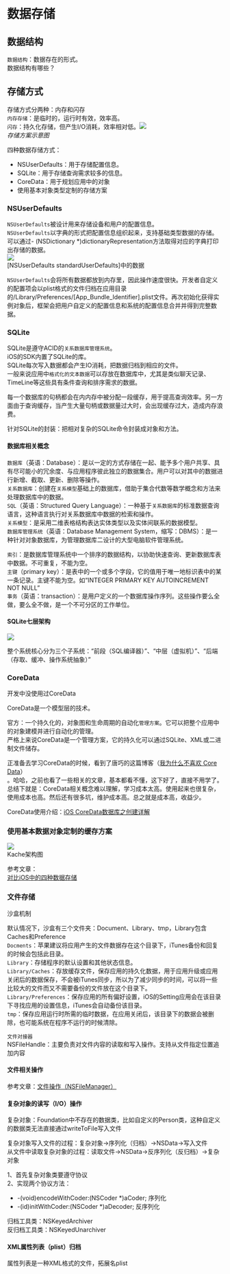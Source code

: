 # 数据存储

## 数据结构

`数据结构`：数据存在的形式。  
数据结构有哪些？

## 存储方式

存储方式分两种：内存和闪存  
`内存存储`：是临时的，运行时有效，效率高。  
`闪存`：持久化存储，但产生I/O消耗，效率相对低。![](blob:file:///f2ff2043-6f2d-400d-b4a1-3d1f2eb2dda9)  
_存储方案示意图_

四种数据存储方式：

* NSUserDefaults：用于存储配置信息。
* SQLite：用于存储查询需求较多的信息。
* CoreData：用于规划应用中的对象
* 使用基本对象类型定制的存储方案

### NSUserDefaults

`NSUserDefaults`被设计用来存储设备和用户的配置信息。  
`NSUserDefaults`以字典的形式把配置信息组织起来，支持基础类型数据的存储。可以通过- \(NSDictionary \*\)dictionaryRepresentation方法取得对应的字典打印出存储的数据。  
![](blob:file:///a109c268-4c95-497d-8a6e-06e08864ff78)  
\[NSUserDefaults standardUserDefaults\]中的数据

`NSUserDefaults`会将所有数据都放到内存里，因此操作速度很快。开发者自定义的配置项会以plist格式的文件归档在应用目录的/Library/Preferences/\[App\_Bundle\_Identifier\].plist文件。再次初始化获得实例对象后，框架会把用户自定义的配置信息和系统的配置信息合并并得到完整数据。

### SQLite

SQLite是遵守ACID的`关系数据库管理系统`。  
iOS的SDK内置了SQLite的库。  
SQLite每次写入数据都会产生IO消耗，把数据归档到相应的文件。  
一般来说应用中`格式化的文本数据`可以存放在数据库中，尤其是类似聊天记录、TimeLine等这些具有条件查询和排序需求的数据。

每一个数据库的句柄都会在内内存中被分配一段缓存，用于提高查询效率。另一方面由于查询缓存，当产生大量句柄或数据量过大时，会出现缓存过大，造成内存浪费。

针对SQLite的封装：把相对复杂的SQLite命令封装成对象和方法。

#### 数据库相关概念

`数据库`（英语：Database）：是以一定的方式存储在一起、能予多个用户共享、具有尽可能小的冗余度、与应用程序彼此独立的数据集合。用户可以对其中的数据进行新增、截取、更新、删除等操作。  
`关系数据库`：创建在`关系模型`基础上的数据库，借助于集合代数等数学概念和方法来处理数据库中的数据。  
`SQL`（英语：Structured Query Language）：一种基于`关系数据库`的标准数据查询语言，这种语言执行对关系数据库中数据的检索和操作。  
`关系模型`：是采用二维表格结构表达实体类型以及实体间联系的数据模型。  
`数据库管理系统`（英语：Database Management System，缩写：DBMS）：是一种针对对象数据库，为管理数据库二设计的大型电脑软件管理系统。

`索引`：是数据库管理系统中一个排序的数据结构，以协助快速查询、更新数据库表中数据。不可重复，不能为空。  
`主键`（primary key）：是表中的一个或多个字段，它的值用于唯一地标识表中的某一条记录。主键不能为空。如“INTEGER PRIMARY KEY AUTOINCREMENT NOT NULL”  
`事务`（英语：transaction）：是用户定义的一个数据库操作序列。这些操作要么全做，要么全不做，是一个不可分区的工作单位。

#### SQLite七层架构

![](blob:file:///39216c95-8e25-4b1d-9f25-5972ee3c1470)

整个系统核心分为三个子系统：“前段（SQL编译器）”、“中层（虚拟机）”、“后端（存取、缓冲、操作系统抽象）”

### CoreData

开发中没使用过CoreData

CoreData是一个模型层的技术。

官方：一个持久化的，对象图和生命周期的自动化`管理方案`。它可以把整个应用中的对象建模并进行自动化的管理。  
严格上来说CoreData是一个管理方案，它的持久化可以通过SQLite、XML或二进制文件储存。

正准备去学习CoreData的时候，看到了唐巧的这篇博客（[我为什么不喜欢 Core Data](http://blog.devtang.com/2016/08/04/i-do-not-like-core-data/)）  
。哈哈，之前也看了一些相关的文章，基本都看不懂，这下好了，直接不用学了。  
总结下就是：CoreData相关概念难以理解，学习成本太高。使用起来也很复杂，使用成本也高。然后还有很多坑，维护成本高。总之就是成本高，收益少。

CoreData使用介绍：[iOS CoreData数据库之创建详解](https://www.jianshu.com/p/880dd63c5f5e)

### 使用基本数据对象定制的缓存方案

![](blob:file:///160d3533-ae05-4680-9078-5da24ffcd704)  
Kache架构图

参考文章：  
[对比iOS中的四种数据存储](http://www.infoq.com/cn/articles/data-storage-in-ios)

### 文件存储

沙盒机制

默认情况下，沙盒有三个文件夹：Document、Library、tmp，Library包含Caches和Preference  
`Docments`：苹果建议将应用产生的文件数据存在这个目录下，iTunes备份和回复的时候会包括此目录。  
`Library`：存储程序的默认设置和其他状态信息。  
`Library/Caches`：存放缓存文件，保存应用的持久化数据，用于应用升级或应用关闭后的数据保存，不会被iTunes同步，所以为了减少同步的时间，可以将一些比较大的文件而又不需要备份的文件放在这个目录下。  
`Library/Preferences`：保存应用的所有偏好设置，iOS的Setting应用会在该目录下寻找应用的设置信息，iTunes会自动备份该目录。  
`tmp`：保存应用运行时所需的临时数据，在应用关闭后，该目录下的数据会被删除，也可能系统在程序不运行的时候清除。

`文件对接器`  
NSFileHandle：主要负责对文件内容的读取和写入操作。支持从文件指定位置追加内容

#### 文件相关操作

参考文章：[文件操作（NSFileManager）](http://blog.csdn.net/xyz_lmn/article/details/8968213)

#### 复杂对象的读写（I/O）操作

复杂对象：Foundation中不存在的数据类，比如自定义的Person类，这种自定义的数据类无法直接通过writeToFile写入文件

复杂对象写入文件的过程：复杂对象-&gt;序列化（归档）-&gt;NSData-&gt;写入文件  
从文件中读取复杂对象的过程：读取文件-&gt;NSData-&gt;反序列化（反归档）-&gt;复杂对象

1、首先复杂对象类要遵守协议  
2、实现两个协议方法：

* -\(void\)encodeWithCoder:\(NSCoder \*\)aCoder; 序列化
* -\(id\)initWithCoder:\(NSCoder \*\)aDecoder; 反序列化

归档工具类：NSKeyedArchiver  
反归档工具类：NSKeyedUnarchiver

#### XML属性列表（plist）归档

属性列表是一种XML格式的文件，拓展名plist

